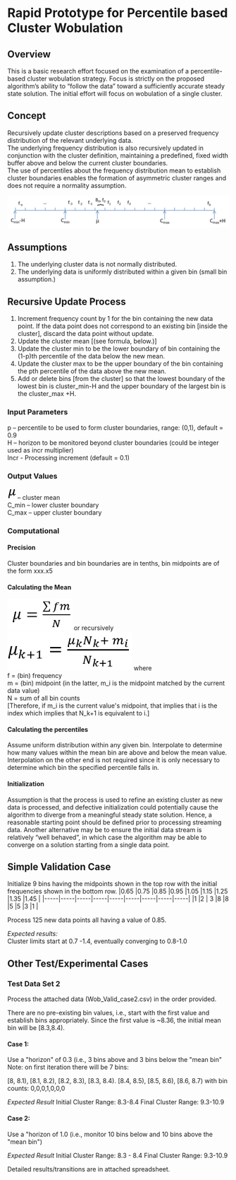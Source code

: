 # Rapid Prototype for Percentile based Cluster Wobulation
## Overview
This is a basic research effort focused on the examination of a percentile-based cluster wobulation strategy. 
Focus is strictly on the proposed algorithm’s ability to “follow the data” toward a sufficiently accurate steady state solution.
The initial effort will focus on wobulation of a single cluster.
## Concept
Recursively update cluster descriptions based on a preserved frequency distribution of the relevant underlying data.  
The underlying frequency distribution is also recursively updated in conjunction with the cluster definition, maintaining a predefined, fixed width buffer above and below the current cluster boundaries.  
The use of percentiles about the frequency distribution mean to establish cluster boundaries enables the formation of asymmetric cluster ranges and does not require a normality assumption.

![alt text](https://github.com/dpxt2o9az/Wobulation/blob/master/img/number-line.png "Logo Title Text 1")

## Assumptions
1. The underlying cluster data is not normally distributed.
2. The underlying data is uniformly distributed within a given bin (small bin assumption.)
## Recursive Update Process
1. Increment frequency count by 1 for the bin containing the new data point. If the data point does not correspond to an existing bin \[inside the cluster\], discard the data point without update.
2. Update the cluster mean \[(see formula, below.)\]
3. Update the cluster min to be the lower boundary of bin containing the (1-p)th percentile of the data below the new mean.
4. Update the cluster max to be the upper boundary of the bin containing the pth percentile of the data above the new mean.
5. Add or delete bins \[from the cluster\] so that the lowest boundary of the lowest bin is cluster_min-H and the upper boundary of the largest bin is the cluster_max +H.
### Input Parameters
p – percentile to be used to form cluster boundaries, range: (0,1), default = 0.9  
H – horizon to be monitored beyond cluster boundaries  (could be integer used as incr multiplier)  
Incr - Processing increment (default = 0.1)  
### Output Values
![alt text](https://github.com/dpxt2o9az/Wobulation/blob/master/img/mu.png "Logo Title Text 1") – cluster mean  
C_min – lower cluster boundary  
C_max – upper cluster boundary  
### Computational
#### Precision
Cluster boundaries and bin boundaries are in tenths, bin midpoints are of the form xxx.x5
#### Calculating the Mean
![alt text](https://github.com/dpxt2o9az/Wobulation/blob/master/img/general-mean-formula.png "Logo Title Text 1") or recursively ![alt text](https://github.com/dpxt2o9az/Wobulation/blob/master/img/recurrent-mean-formula.png "Logo Title Text 2")
where  
f = (bin) frequency  
m = (bin) midpoint (in the latter, m_i is the midpoint matched by the current data value)  
N = sum of all bin counts  
\[Therefore, if m_i is the current value's midpoint, that implies that i is the index which implies that N_k+1 is equivalent to i.\]
#### Calculating the percentiles
Assume uniform distribution within any given bin.  Interpolate to determine how many values within the mean bin are above and below the mean value.  Interpolation on the other end is not required since it is only necessary to determine which bin the specified percentile falls in.
#### Initialization
Assumption is that the process is used to refine an existing cluster as new data is processed, and defective initialization could potentially cause the algorithm to diverge from a meaningful steady state solution.  Hence, a reasonable starting point should be defined prior to processing streaming data.  Another alternative may be to ensure the initial data stream is relatively “well behaved”, in which case the algorithm may be able to converge on a solution starting from a single data point.
## Simple Validation Case
Initialize 9 bins having the midpoints shown in the top row with the initial frequencies shown in the bottom row.
|0.65 |0.75 |0.85 |0.95 |1.05 |1.15 |1.25 |1.35 |1.45 |
|-----|-----|-----|-----|-----|-----|-----|-----|-----|
|1    |2    | 3   |8    |8    |5    |5    |3    |1    |

Process 125 new data points all having a value of 0.85.

*Expected results:*  
Cluster limits start at 0.7 -1.4, eventually converging to 0.8-1.0
## Other Test/Experimental Cases
### Test Data Set 2
Process the attached data (Wob_Valid_case2.csv) in the order provided.

There are no pre-existing bin values, i.e., start with the first value and establish bins appropriately. Since the first value is ~8.36, the initial mean bin will be [8.3,8.4).

#### Case 1:
Use a "horizon" of 0.3 (i.e., 3 bins above and 3 bins below the "mean bin"  
Note: on first iteration there will be 7 bins:

[8, 8.1), [8.1, 8.2), [8.2, 8.3), [8.3, 8.4). [8.4, 8.5), [8.5, 8.6), [8.6, 8.7) with bin counts: 0,0,0,1,0,0,0

*Expected Result*
Initial Cluster Range: 8.3-8.4
Final Cluster Range: 9.3-10.9

#### Case 2:
Use a "horizon of 1.0 (i.e., monitor 10 bins below and 10 bins above the "mean bin")  

*Expected Result*
Initial Cluster Range: 8.3 - 8.4
Final Cluster Range: 9.3-10.9

Detailed results/transitions are in attached spreadsheet.
